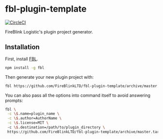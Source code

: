 # fbl-plugin-template

[![CircleCI](https://circleci.com/gh/FireBlinkLTD/generator-fbl-plugin.svg?style=svg)](https://circleci.com/gh/FireBlinkLTD/generator-fbl-plugin)

FireBlink Logistic's plugin project generator.

## Installation

First, install [FBL](https://www.npmjs.com/package/fbl).

```bash
npm install -g fbl
```

Then generate your new plugin project with:

```bash
fbl https://github.com/FireBlinkLTD/fbl-plugin-template/archive/master.tar.gz
```

You can also pass all the options into command itself to avoid answering prompts:

```bash
fbl \
 -c \$.name=plugin_name \
 -c \$.author=AuthorName \
 -c \$.license=MIT \ 
 -c \$.destination=/path/to/plugin_directory \
 https://github.com/FireBlinkLTD/fbl-plugin-template/archive/master.tar.gz
```
